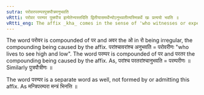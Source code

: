 ```yaml
---
sutra: परोवरपरम्परपुत्त्रपौत्रमनुभवति
vRtti: परोवर परम्पर पुत्त्रपौत्र इत्येतेभ्यस्तदिति द्वितीयासमर्थेभ्योऽनुभवतीत्यस्मिन्नर्थे खः प्रत्ययो भवति ॥
vRtti_eng: The affix _kha_ comes in the sense of 'who witnesses or experiences that', after the words _parovara_, _parampara_ and _putrapautra_, in the second case in construction.
---
```

The word परोवर is compounded of पर and अवर the ओ in रो being irregular, the compounding being caused by the affix. परांश्चावरांश्च अनुभवति = परोवरीणः "who lives to see high and low". The word परम्पर is compounded of पर and परतर the compounding being caused by the affix. As, परांश्च परतरांश्चानुभवति = परम्परीणः ॥ Similarly पुत्रपौत्रीणः ॥

The word परम्पर is a separate word as well, not formed by or admitting this affix. As मन्त्रिपरम्परा मन्त्रं भिनत्ति ॥
